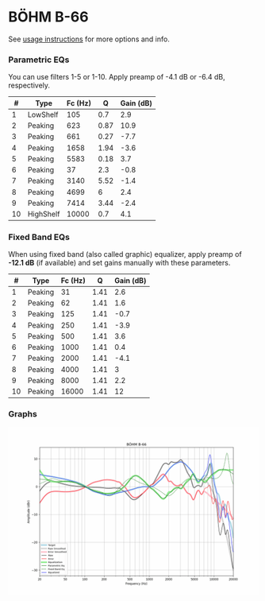 # BÖHM B-66
See [usage instructions](https://github.com/jaakkopasanen/AutoEq#usage) for more options and info.

### Parametric EQs
You can use filters 1-5 or 1-10. Apply preamp of -4.1 dB or -6.4 dB, respectively.

|   # | Type      |   Fc (Hz) |    Q |   Gain (dB) |
|-----|-----------|-----------|------|-------------|
|   1 | LowShelf  |       105 | 0.7  |         2.9 |
|   2 | Peaking   |       623 | 0.87 |        10.9 |
|   3 | Peaking   |       661 | 0.27 |        -7.7 |
|   4 | Peaking   |      1658 | 1.94 |        -3.6 |
|   5 | Peaking   |      5583 | 0.18 |         3.7 |
|   6 | Peaking   |        37 | 2.3  |        -0.8 |
|   7 | Peaking   |      3140 | 5.52 |        -1.4 |
|   8 | Peaking   |      4699 | 6    |         2.4 |
|   9 | Peaking   |      7414 | 3.44 |        -2.4 |
|  10 | HighShelf |     10000 | 0.7  |         4.1 |

### Fixed Band EQs
When using fixed band (also called graphic) equalizer, apply preamp of **-12.1 dB** (if available) and set gains manually with these parameters.

|   # | Type    |   Fc (Hz) |    Q |   Gain (dB) |
|-----|---------|-----------|------|-------------|
|   1 | Peaking |        31 | 1.41 |         2.6 |
|   2 | Peaking |        62 | 1.41 |         1.6 |
|   3 | Peaking |       125 | 1.41 |        -0.7 |
|   4 | Peaking |       250 | 1.41 |        -3.9 |
|   5 | Peaking |       500 | 1.41 |         3.6 |
|   6 | Peaking |      1000 | 1.41 |         0.4 |
|   7 | Peaking |      2000 | 1.41 |        -4.1 |
|   8 | Peaking |      4000 | 1.41 |         3   |
|   9 | Peaking |      8000 | 1.41 |         2.2 |
|  10 | Peaking |     16000 | 1.41 |        12   |

### Graphs
![](./B%C3%96HM%20B-66.png)
